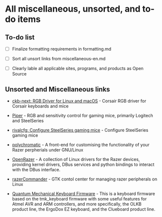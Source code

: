 # All miscellaneous, unsorted, and to-do items

## To-do list

- [ ] Finalize formatting requirements in formatting.md
- [ ] Sort all unsort links from miscellaneous-en.md
- [ ] Clearly lable all applicable sites, programs, and products as Open Source


## Unsorted and Miscellaneous links

- [ckb-next: RGB Driver for Linux and macOS](https://github.com/ckb-next/ckb-next) - Corsair RGB driver for Corsair keyboards and mice

- [Piper](https://github.com/libratbag/piper) - RGB and sensitivity control for gaming mice, primarily Logitech and SteelSeries

- [rivalcfg: Configure SteelSeries gaming mice](https://github.com/flozz/rivalcfg#rivalcfg-configure-steelseries-gaming-mice) - Configure SteelSeries gaming mice

- [polychromatic](https://github.com/polychromatic/polychromatic) - A front-end for customising the functionality of your Razer perpherials under GNU/Linux

- [OpenRazer](https://github.com/openrazer/openrazer) - A collection of Linux drivers for the Razer devices, providing kernel drivers, DBus services and python bindings to interact with the DBus interface.

- [razerCommander](https://github.com/GabMus/razerCommander) - GTK contol center for managing razer peripherals on Linux

- [Quantum Mechanical Keyboard Firmware](https://github.com/qmk/qmk_firmware) - This is a keyboard firmware based on the tmk_keyboard firmware with some useful features for Atmel AVR and ARM controllers, and more specifically, the OLKB product line, the ErgoDox EZ keyboard, and the Clueboard product line.